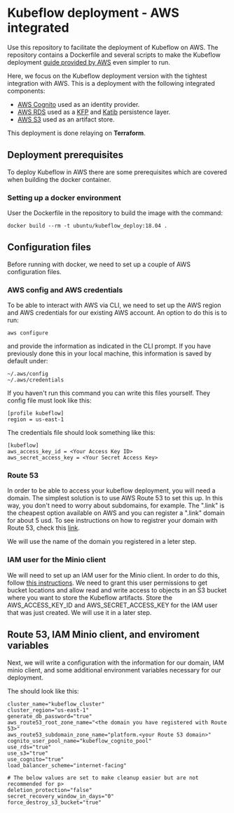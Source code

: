 # Kubeflow deployment - AWS integrated

Use this repository to facilitate the deployment of Kubeflow on AWS. The repository contains a Dockerfile and several scripts to make the Kubeflow deployment [guide provided by AWS](https://awslabs.github.io/kubeflow-manifests/release-v1.6.1-aws-b1.0.0/) even simpler to run.  

Here, we focus on the Kubeflow deployment version with the tightest integration with AWS. This is a deployment with the following integrated components: 

- [AWS Cognito](https://aws.amazon.com/cognito/) used as an identity provider.
- [AWS RDS](https://aws.amazon.com/rds/) used as a [KFP](https://www.kubeflow.org/docs/components/pipelines/v1/sdk/sdk-overview/) and [Katib](https://www.kubeflow.org/docs/components/katib/overview/) persistence layer.
- [AWS S3](https://aws.amazon.com/s3/) used as an artifact store.

This deployment is done relaying on **Terraform**. 

## Deployment prerequisites
To deploy Kubeflow in AWS there are some prerequisites which are covered when building the docker container.

### Setting up a docker environment
User the Dockerfile in the repository to build the image with the command: 

```
docker build --rm -t ubuntu/kubeflow_deploy:18.04 . 
```


## Configuration files
Before running with docker, we need to set up a couple of AWS configuration files. 
### AWS config and AWS credentials
To be able to interact with AWS via CLI, we need to set up the AWS region and AWS credentials for our existing AWS account. An option to do this is to run:

```
aws configure
``` 

and provide the information as indicated in the CLI prompt. If you have previously done this in your local machine, this information is saved by default under:
```
~/.aws/config
~/.aws/credentials
```

If you haven't run this command you can write this files yourself. They config file must look like this: 

```
[profile kubeflow]
region = us-east-1
```

The credentials file should look something like this:
```
[kubeflow]
aws_access_key_id = <Your Access Key ID>
aws_secret_access_key = <Your Secret Access Key>
```

### Route 53 
In order to be able to access your kubeflow deployment, you will need a domain. The simplest solution is to use AWS Route 53 to set this up. In this way, you don't need to worry about subdomains, for example. The ".link" is the cheapest option available on AWS and you can register a ".link" domain for about 5 usd. To see instructions on how to registrer your domain with Route 53, check this [link](https://docs.aws.amazon.com/Route53/latest/DeveloperGuide/domain-register.html). 

We will use the name of the domain you registered in a leter step. 

### IAM user for the Minio client
We will need to set up an IAM user for the Minio client. In order to do this, follow [this instructions](https://docs.aws.amazon.com/IAM/latest/UserGuide/id_users_create.html#id_users_create_cliwpsapi). We need to grant this user permissions to get bucket locations and allow read and write access to objects in an S3 bucket where you want to store the Kubeflow artifacts. 
Store the AWS_ACCESS_KEY_ID and AWS_SECRET_ACCESS_KEY for the IAM user that was just created. We will use it in a later step. 

## Route 53, IAM Minio client, and enviroment variables

Next, we will write a configuration with the information for our domain, IAM minio client, and some additional environment variables necessary for our deployment. 

The should look like this: 
```
cluster_name="kubeflow_cluster"
cluster_region="us-east-1"
generate_db_password="true"
aws_route53_root_zone_name="<the domain you have registered with Route 53>"
aws_route53_subdomain_zone_name="platform.<your Route 53 domain>"
cognito_user_pool_name="kubeflow_cognito_pool"
use_rds="true"
use_s3="true"
use_cognito="true"
load_balancer_scheme="internet-facing"

# The below values are set to make cleanup easier but are not recommended for p>
deletion_protection="false"
secret_recovery_window_in_days="0"
force_destroy_s3_bucket="true"
```

